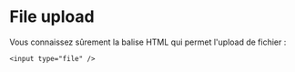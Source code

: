 # File upload

Vous connaissez sûrement la balise HTML qui permet l'upload de fichier :
```
<input type="file" />
```